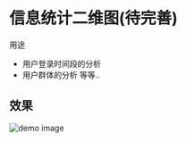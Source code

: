 # 信息统计二维图(待完善)

  用途
  - 用户登录时间段的分析
  - 用户群体的分析
  等等..

## 效果
<img src="http://ww4.sinaimg.cn/large/68252c5fjw1en9lby48aoj21at0s2q85.jpg" alt="demo image">






